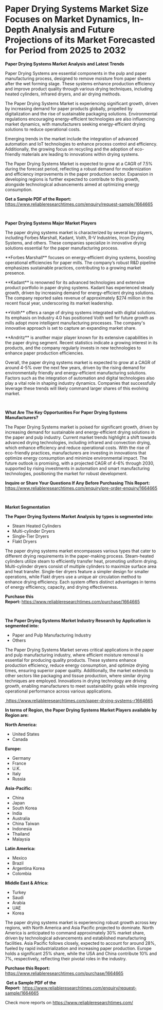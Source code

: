 <p><h1>Paper Drying Systems Market Size Focuses on Market Dynamics, In-Depth Analysis and Future Projections of its Market Forecasted for Period from 2025 to 2032</h1></p><p><strong>Paper Drying Systems Market Analysis and Latest Trends</strong></p>
<p><p>Paper Drying Systems are essential components in the pulp and paper manufacturing process, designed to remove moisture from paper sheets after the wet forming stage. These systems enhance production efficiency and improve product quality through various drying techniques, including heated cylinders, infrared dryers, and air drying methods.</p><p>The Paper Drying Systems Market is experiencing significant growth, driven by increasing demand for paper products globally, propelled by digitalization and the rise of sustainable packaging solutions. Environmental regulations encouraging energy-efficient technologies are also influencing market dynamics, with manufacturers seeking energy-efficient drying solutions to reduce operational costs. </p><p>Emerging trends in the market include the integration of advanced automation and IoT technologies to enhance process control and efficiency. Additionally, the growing focus on recycling and the adoption of eco-friendly materials are leading to innovations within drying systems. </p><p>The Paper Drying Systems Market is expected to grow at a CAGR of 7.5% during the forecast period, reflecting a robust demand for modernization and efficiency improvements in the paper production sector. Expansion in developing regions is further expected to contribute to this growth, alongside technological advancements aimed at optimizing energy consumption.</p></p>
<p><strong>Get a Sample PDF of the Report:&nbsp;</strong> <a href="https://www.reliableresearchtimes.com/enquiry/request-sample/1664665?utm_campaign=3355&utm_medium=2&utm_source=Github&utm_content=ia&utm_term=23032025&utm_id=paper-drying-systems">https://www.reliableresearchtimes.com/enquiry/request-sample/1664665</a></p>
<p>&nbsp;</p>
<p><strong>Paper Drying Systems Major Market Players</strong></p>
<p><p>The paper drying systems market is characterized by several key players, including Forbes Marshall, Kadant, Voith, R-V Industries, Ircon Drying Systems, and others. These companies specialize in innovative drying solutions essential for the paper manufacturing process.</p><p>**Forbes Marshall** focuses on energy-efficient drying systems, boosting operational efficiencies for paper mills. The company’s robust R&D pipeline emphasizes sustainable practices, contributing to a growing market presence.</p><p>**Kadant** is renowned for its advanced technologies and extensive product portfolio in paper drying systems. Kadant has experienced steady growth, driven by increasing demand for energy-efficient drying solutions. The company reported sales revenue of approximately $274 million in the recent fiscal year, underscoring its market leadership.</p><p>**Voith** offers a range of drying systems integrated with digital solutions. Its emphasis on Industry 4.0 has positioned Voith well for future growth as mills adopt more intelligent manufacturing processes. The company's innovative approach is set to capture an expanding market share.</p><p>**Andritz** is another major player known for its extensive capabilities in the paper drying segment. Recent statistics indicate a growing interest in its products, and the company regularly invests in new technologies to enhance paper production efficiencies. </p><p>Overall, the paper drying systems market is expected to grow at a CAGR of around 4-5% over the next few years, driven by the rising demand for environmentally friendly and energy-efficient manufacturing solutions. Factors such as the integration of automation and digital technologies also play a vital role in shaping industry dynamics. Companies that successfully leverage these trends will likely command larger shares of this evolving market.</p></p>
<p>&nbsp;</p>
<p><strong>What Are The Key Opportunities For Paper Drying Systems Manufacturers?</strong></p>
<p><p>The Paper Drying Systems market is poised for significant growth, driven by increasing demand for sustainable and energy-efficient drying solutions in the paper and pulp industry. Current market trends highlight a shift towards advanced drying technologies, including infrared and convection drying, which enhance efficiency and reduce operational costs. With the rise of eco-friendly practices, manufacturers are investing in innovations that optimize energy consumption and minimize environmental impact. The future outlook is promising, with a projected CAGR of 4-6% through 2030, supported by rising investments in automation and smart manufacturing technologies, positioning the market for robust development.</p></p>
<p><strong>Inquire or Share Your Questions If Any Before Purchasing This Report:</strong> <a href="https://www.reliableresearchtimes.com/enquiry/pre-order-enquiry/1664665?utm_campaign=3355&utm_medium=2&utm_source=Github&utm_content=ia&utm_term=23032025&utm_id=paper-drying-systems">https://www.reliableresearchtimes.com/enquiry/pre-order-enquiry/1664665</a></p>
<p>&nbsp;</p>
<p><strong>Market Segmentation</strong></p>
<p><strong>The Paper Drying Systems Market Analysis by types is segmented into:</strong></p>
<p><ul><li>Steam Heated Cylinders</li><li>Multi-cylinder Dryers</li><li>Single-Tier Dryers</li><li>Flakt Dryers</li></ul></p>
<p><p>The paper drying systems market encompasses various types that cater to different drying requirements in the paper-making process. Steam-heated cylinders utilize steam to efficiently transfer heat, promoting uniform drying. Multi-cylinder dryers consist of multiple cylinders to maximize surface area and heat transfer. Single-tier dryers feature a simpler design for smaller operations, while Flakt dryers use a unique air circulation method to enhance drying efficiency. Each system offers distinct advantages in terms of energy efficiency, capacity, and drying effectiveness.</p></p>
<p><strong>Purchase this Report:&nbsp;</strong><a href="https://www.reliableresearchtimes.com/purchase/1664665?utm_campaign=3355&utm_medium=2&utm_source=Github&utm_content=ia&utm_term=23032025&utm_id=paper-drying-systems">https://www.reliableresearchtimes.com/purchase/1664665</a></p>
<p>&nbsp;</p>
<p><strong>The Paper Drying Systems Market Industry Research by Application is segmented into:</strong></p>
<p><ul><li>Paper and Pulp Manufacturing Industry</li><li>Others</li></ul></p>
<p><p>The Paper Drying Systems Market serves critical applications in the paper and pulp manufacturing industry, where efficient moisture removal is essential for producing quality products. These systems enhance production efficiency, reduce energy consumption, and optimize drying times, ensuring superior paper quality. Additionally, the market extends to other sectors like packaging and tissue production, where similar drying techniques are employed. Innovations in drying technology are driving growth, enabling manufacturers to meet sustainability goals while improving operational performance across various applications.</p></p>
<p><a href="https://www.reliableresearchtimes.com/paper-drying-systems-r1664665?utm_campaign=3355&utm_medium=2&utm_source=Github&utm_content=ia&utm_term=23032025&utm_id=paper-drying-systems">&nbsp;https://www.reliableresearchtimes.com/paper-drying-systems-r1664665</a></p>
<p><strong>In terms of Region, the Paper Drying Systems Market Players available by Region are:</strong></p>
<p>
    <p> <strong> North America: </strong>
        <ul>
            <li>United States</li>
            <li>Canada</li>
        </ul>
        </p> 
    <p> <strong> Europe: </strong>
        <ul>
            <li>Germany</li>
            <li>France</li>
            <li>U.K.</li>
            <li>Italy</li>
            <li>Russia</li>
        </ul>
        </p> 
    <p> <strong> Asia-Pacific: </strong>
        <ul>
            <li>China</li>
            <li>Japan</li>
            <li>South Korea</li>
            <li>India</li>
            <li>Australia</li>
            <li>China Taiwan</li>
            <li>Indonesia</li>
            <li>Thailand</li>
            <li>Malaysia</li>
        </ul>
        </p> 
    <p> <strong> Latin America: </strong>
        <ul>
            <li>Mexico</li>
            <li>Brazil</li>
            <li>Argentina Korea</li>
            <li>Colombia</li>
        </ul>
        </p> 
    <p> <strong> Middle East & Africa: </strong>
        <ul>
            <li>Turkey</li>
            <li>Saudi</li>
            <li>Arabia</li>
            <li>UAE</li>
            <li>Korea</li>
        </ul>
    </p>
    </p>
<p><p>The paper drying systems market is experiencing robust growth across key regions, with North America and Asia Pacific projected to dominate. North America is anticipated to command approximately 30% market share, driven by technological advancements and established manufacturing facilities. Asia Pacific follows closely, expected to account for around 28%, fueled by rapid industrialization and increasing paper production. Europe holds a significant 25% share, while the USA and China contribute 10% and 7%, respectively, reflecting their pivotal roles in the industry.</p></p>
<p><strong>Purchase this Report: </strong><a href="https://www.reliableresearchtimes.com/purchase/1664665?utm_campaign=3355&utm_medium=2&utm_source=Github&utm_content=ia&utm_term=23032025&utm_id=paper-drying-systems">https://www.reliableresearchtimes.com/purchase/1664665</a></p>
<p>&nbsp;<strong>Get a Sample PDF of the Report:&nbsp;&nbsp;</strong><a href="https://www.reliableresearchtimes.com/enquiry/request-sample/1664665?utm_campaign=3355&utm_medium=2&utm_source=Github&utm_content=ia&utm_term=23032025&utm_id=paper-drying-systems">https://www.reliableresearchtimes.com/enquiry/request-sample/1664665</a></p>
<p><strong></strong></p>
<p>Check more reports on <a href="https://www.reliableresearchtimes.com/?utm_campaign=3355&utm_medium=2&utm_source=Github&utm_content=ia&utm_term=23032025&utm_id=paper-drying-systems">https://www.reliableresearchtimes.com/</a></p>